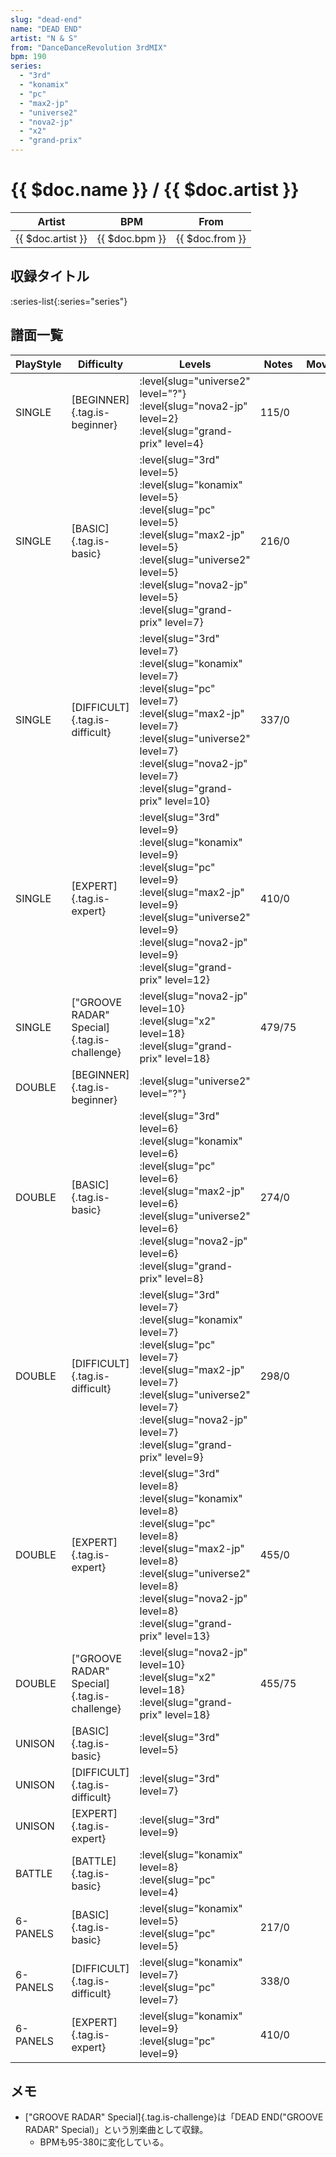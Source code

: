 ```yaml
---
slug: "dead-end"
name: "DEAD END"
artist: "N & S"
from: "DanceDanceRevolution 3rdMIX"
bpm: 190
series:
  - "3rd"
  - "konamix"
  - "pc"
  - "max2-jp"
  - "universe2"
  - "nova2-jp"
  - "x2"
  - "grand-prix"
---
```


# {{ $doc.name }} / {{ $doc.artist }}

|Artist|BPM|From|
|------|---|----|
|{{ $doc.artist }}|{{ $doc.bpm }}|{{ $doc.from }}|

## 収録タイトル

:series-list{:series="series"}

## 譜面一覧

|PlayStyle|Difficulty|Levels|Notes|Movie|
|---------|----------|------|-----|-----|
|SINGLE|[BEGINNER]{.tag.is-beginner}|<div class="field is-grouped is-grouped-multiline"> :level{slug="universe2" level="?"} :level{slug="nova2-jp" level=2} :level{slug="grand-prix" level=4}</div>|115/0||
|SINGLE|[BASIC]{.tag.is-basic}|<div class="field is-grouped is-grouped-multiline"> :level{slug="3rd" level=5} :level{slug="konamix" level=5} :level{slug="pc" level=5} :level{slug="max2-jp" level=5} :level{slug="universe2" level=5} :level{slug="nova2-jp" level=5} :level{slug="grand-prix" level=7}</div>|216/0||
|SINGLE|[DIFFICULT]{.tag.is-difficult}|<div class="field is-grouped is-grouped-multiline"> :level{slug="3rd" level=7} :level{slug="konamix" level=7} :level{slug="pc" level=7} :level{slug="max2-jp" level=7} :level{slug="universe2" level=7} :level{slug="nova2-jp" level=7} :level{slug="grand-prix" level=10}</div>|337/0||
|SINGLE|[EXPERT]{.tag.is-expert}|<div class="field is-grouped is-grouped-multiline"> :level{slug="3rd" level=9} :level{slug="konamix" level=9} :level{slug="pc" level=9} :level{slug="max2-jp" level=9} :level{slug="universe2" level=9} :level{slug="nova2-jp" level=9} :level{slug="grand-prix" level=12}</div>|410/0||
|SINGLE|["GROOVE RADAR" Special]{.tag.is-challenge}|<div class="field is-grouped is-grouped-multiline"> :level{slug="nova2-jp" level=10} :level{slug="x2" level=18} :level{slug="grand-prix" level=18}</div>|479/75||
|DOUBLE|[BEGINNER]{.tag.is-beginner}|<div class="field is-grouped is-grouped-multiline"> :level{slug="universe2" level="?"}</div>|||
|DOUBLE|[BASIC]{.tag.is-basic}|<div class="field is-grouped is-grouped-multiline"> :level{slug="3rd" level=6} :level{slug="konamix" level=6} :level{slug="pc" level=6} :level{slug="max2-jp" level=6} :level{slug="universe2" level=6} :level{slug="nova2-jp" level=6} :level{slug="grand-prix" level=8}</div>|274/0||
|DOUBLE|[DIFFICULT]{.tag.is-difficult}|<div class="field is-grouped is-grouped-multiline"> :level{slug="3rd" level=7} :level{slug="konamix" level=7} :level{slug="pc" level=7} :level{slug="max2-jp" level=7} :level{slug="universe2" level=7} :level{slug="nova2-jp" level=7} :level{slug="grand-prix" level=9}</div>|298/0||
|DOUBLE|[EXPERT]{.tag.is-expert}|<div class="field is-grouped is-grouped-multiline"> :level{slug="3rd" level=8} :level{slug="konamix" level=8} :level{slug="pc" level=8} :level{slug="max2-jp" level=8} :level{slug="universe2" level=8} :level{slug="nova2-jp" level=8} :level{slug="grand-prix" level=13}</div>|455/0||
|DOUBLE|["GROOVE RADAR" Special]{.tag.is-challenge}|<div class="field is-grouped is-grouped-multiline"> :level{slug="nova2-jp" level=10} :level{slug="x2" level=18} :level{slug="grand-prix" level=18}</div>|455/75||
|UNISON|[BASIC]{.tag.is-basic}|<div class="field is-grouped is-grouped-multiline"> :level{slug="3rd" level=5}</div>|||
|UNISON|[DIFFICULT]{.tag.is-difficult}|<div class="field is-grouped is-grouped-multiline"> :level{slug="3rd" level=7}</div>|||
|UNISON|[EXPERT]{.tag.is-expert}|<div class="field is-grouped is-grouped-multiline"> :level{slug="3rd" level=9}</div>|||
|BATTLE|[BATTLE]{.tag.is-basic}|<div class="field is-grouped is-grouped-multiline"> :level{slug="konamix" level=8} :level{slug="pc" level=4}</div>|||
|6-PANELS|[BASIC]{.tag.is-basic}|<div class="field is-grouped is-grouped-multiline"> :level{slug="konamix" level=5} :level{slug="pc" level=5}</div>|217/0||
|6-PANELS|[DIFFICULT]{.tag.is-difficult}|<div class="field is-grouped is-grouped-multiline"> :level{slug="konamix" level=7} :level{slug="pc" level=7}</div>|338/0||
|6-PANELS|[EXPERT]{.tag.is-expert}|<div class="field is-grouped is-grouped-multiline"> :level{slug="konamix" level=9} :level{slug="pc" level=9}</div>|410/0||

## メモ

- ["GROOVE RADAR" Special]{.tag.is-challenge}は「DEAD END("GROOVE RADAR" Special)」という別楽曲として収録。
  - BPMも95-380に変化している。

